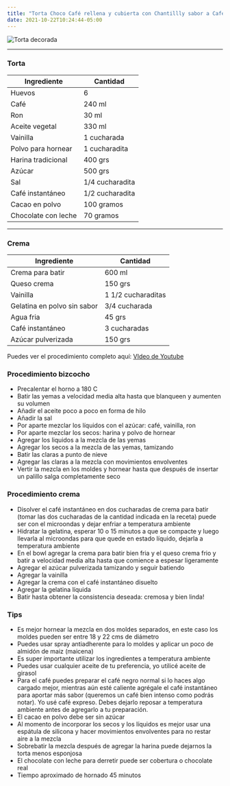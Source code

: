```yaml
---
title: "Torta Choco Café rellena y cubierta con Chantillly sabor a Café"
date: 2021-10-22T10:24:44-05:00
---
```

![Torta decorada](../../images/tortachococafeadornada.jpg)
___
### Torta

| Ingrediente | Cantidad |
| ----------- | ----------- |
| Huevos | 6 |
| Café | 240 ml |
| Ron | 30 ml |
| Aceite vegetal | 330 ml |
| Vainilla | 1 cucharada|
| Polvo para hornear | 1 cucharadita |
| Harina tradicional| 400 grs |
| Azúcar | 500 grs |
| Sal | 1/4 cucharadita |
| Café instantáneo| 1/2 cucharadita |
| Cacao en polvo| 100 gramos |
| Chocolate con leche| 70 gramos |
___

### Crema

| Ingrediente | Cantidad |
| ----------- | ----------- |
| Crema para batir | 600 ml|
| Queso crema | 150 grs |
| Vainilla | 1 1/2 cucharaditas |
| Gelatina en polvo sin sabor | 3/4 cucharada |
| Agua fria | 45 grs |
| Café instantáneo | 3 cucharadas |
| Azúcar pulverizada | 150 grs |

Puedes ver el procedimiento completo aquí: [VIdeo de Youtube](https://youtu.be/n4RQmWyIW0s)

### Procedimiento bizcocho
- Precalentar el horno a 180 C
- Batir las yemas a velocidad media alta hasta que blanqueen y aumenten su volumen
- Añadir el aceite poco a poco en forma de hilo
- Añadir la sal
- Por aparte mezclar los líquidos con el azúcar: café, vainilla, ron
- Por aparte mezclar los secos: harina y polvo de hornear
- Agregar los liquidos a la mezcla de las yemas
- Agregar los secos a la mezcla de las yemas, tamizando 
- Batir las claras a punto de nieve
- Agregar las claras a la mezcla con movimientos envolventes
- Vertir la mezcla en los moldes y hornear hasta que después de insertar un palillo salga completamente seco

### Procedimiento crema
- Disolver el café instantáneo en dos cucharadas de crema para batir (tomar las dos cucharadas de la cantidad indicada en la receta) puede ser con el microondas y dejar enfriar a temperatura ambiente
- Hidratar la gelatina, esperar 10 o 15 minutos a que se compacte y luego llevarla al microondas para que quede en estado líquido, dejarla a temperatura ambiente
- En el bowl agregar la crema para batir bien fria y el queso crema frio y batir a velocidad media alta hasta que comience a espesar ligeramente
- Agregar el azúcar pulverizada tamizando y seguir batiendo
- Agregar la vainilla
- Agregar la crema con el café instantáneo disuelto
- Agregar la gelatina líquida
- Batir hasta obtener la consistencia deseada: cremosa y bien linda!

### Tips
- Es mejor hornear la mezcla en dos moldes separados, en este caso los moldes pueden ser entre 18 y 22 cms de diámetro
- Puedes usar spray antiadherente para lo moldes y aplicar un poco de almidón de maiz (maicena)
- Es super importante utilizar los ingredientes a temperatura ambiente
- Puedes usar cualquier aceite de tu preferencia, yo utilicé aceite de girasol
- Para el café puedes preparar el café negro normal si lo haces algo cargado mejor, mientras aún esté caliente agrégale el café instantáneo para aportar más sabor (queremos un café bien intenso como podrás notar). Yo usé café expreso. Debes dejarlo reposar a temperatura ambiente antes de agregarlo a tu preparación.
- El cacao en polvo debe ser sin azúcar
- Al momento de incorporar los secos y los líquidos es mejor usar una espátula de silicona y hacer movimientos envolventes para no restar aire a la mezcla
- Sobrebatir la mezcla después de agregar la harina puede dejarnos la torta menos esponjosa 
- El chocolate con leche para derretir puede ser cobertura o chocolate real
- Tiempo aproximado de hornado 45 minutos
